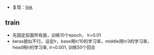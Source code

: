 - 复现：[link](https://www.kaggle.com/iafoss/pretrained-resnet34-with-rgby-0-460-public-lb)

## train
- 先固定前面所有层，训练10个epoch， lr=0.01
- keras貌似不行。设定lr，base用lr/10的学习率，middle用lr/3的学习率，head用lr的学习率, lr=0.001, 训练50个回合
